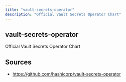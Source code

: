```yaml
---
title: "vault-secrets-operator"
description: "Official Vault Secrets Operator Chart"
---
```


## vault-secrets-operator

Official Vault Secrets Operator Chart

## Sources

- https://github.com/hashicorp/vault-secrets-operator
